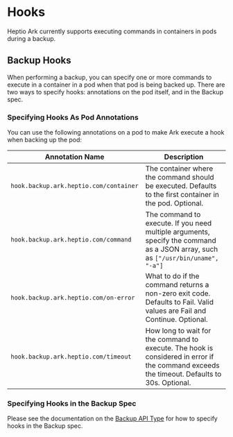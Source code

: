 # Hooks

Heptio Ark currently supports executing commands in containers in pods during a backup.

## Backup Hooks

When performing a backup, you can specify one or more commands to execute in a container in a pod
when that pod is being backed up. There are two ways to specify hooks: annotations on the pod
itself, and in the Backup spec.

### Specifying Hooks As Pod Annotations

You can use the following annotations on a pod to make Ark execute a hook when backing up the pod:

| Annotation Name | Description |
| --- | --- |
| `hook.backup.ark.heptio.com/container` | The container where the command should be executed.  Defaults to the first container in the pod. Optional. |
| `hook.backup.ark.heptio.com/command` | The command to execute. If you need multiple arguments, specify the command as a JSON array, such as `["/usr/bin/uname", "-a"]` |
| `hook.backup.ark.heptio.com/on-error` | What to do if the command returns a non-zero exit code.  Defaults to Fail. Valid values are Fail and Continue. Optional. |
| `hook.backup.ark.heptio.com/timeout` | How long to wait for the command to execute. The hook is considered in error if the command exceeds the timeout. Defaults to 30s. Optional. |

### Specifying Hooks in the Backup Spec

Please see the documentation on the [Backup API Type][1] for how to specify hooks in the Backup
spec.

[1]: api-types/backup.md
